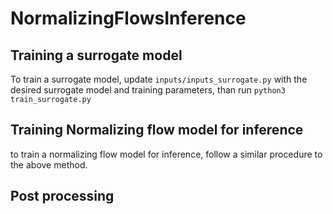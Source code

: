 # NormalizingFlowsInference

## Training a surrogate model
To train a surrogate model, update `inputs/inputs_surrogate.py` with the desired surrogate model and training parameters, than run `python3 train_surrogate.py`

## Training Normalizing flow model for inference
to train a normalizing flow model for inference, follow a similar procedure to the above method. 

## Post processing
